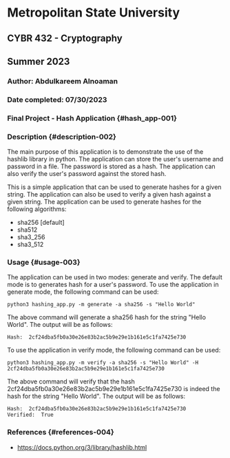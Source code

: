 # Metropolitan State University
## CYBR 432 - Cryptography 
## Summer 2023
### Author: Abdulkareem Alnoaman
### Date completed: 07/30/2023

### Final Project - Hash Application {#hash_app-001}

### Description {#description-002}

The main purpose of this application is to demonstrate the use of the hashlib library in python.
The application can store the user's username and password in a file. The password is stored as a hash.
The application can also verify the user's password against the stored hash.

This is a simple application that can be used to generate hashes for a given string. 
The application can also be used to verify a given hash against a given string.
The application can be used to generate hashes for the following algorithms:
- sha256 [default]
- sha512
- sha3_256
- sha3_512

### Usage {#usage-003}
The application can be used in two modes: generate and verify. The default mode is to generates hash for a user's password.
To use the application in generate mode, the following command can be used:
```
python3 hashing_app.py -m generate -a sha256 -s "Hello World"
```
The above command will generate a sha256 hash for the string "Hello World". The output will be as follows:
```
Hash:  2cf24dba5fb0a30e26e83b2ac5b9e29e1b161e5c1fa7425e730
```
To use the application in verify mode, the following command can be used:
```
python3 hashing_app.py -m verify -a sha256 -s "Hello World" -H 2cf24dba5fb0a30e26e83b2ac5b9e29e1b161e5c1fa7425e730
```
The above command will verify that the hash 2cf24dba5fb0a30e26e83b2ac5b9e29e1b161e5c1fa7425e730 is indeed the hash for the string "Hello World". The output will be as follows:
```
Hash:  2cf24dba5fb0a30e26e83b2ac5b9e29e1b161e5c1fa7425e730
Verified:  True
```
### References {#references-004}
- https://docs.python.org/3/library/hashlib.html